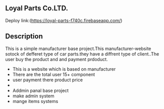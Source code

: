 ## Loyal Parts Co.LTD.
Deploy link:(https://loyal-parts-f740c.firebaseapp.com/)
##
## Description
<div>
<p>
This is a simple manufacturer base project.This 
manufacturer-website sotock of defferet type of car parts.they have a diffrent type of client..The user buy the product and and payment prdoduct. 
</p>
</div> 
<div>
  <ul>
    <li>This is a website which is based on manufacturer </li>
    <li>There are the total user 15+ component</li>
    <li>user payment there product price<li>
    <li> Addmin panal base project</li>
    <li> make admin system</li>
    <li> mange items systems</li>
 </ul>
</div>